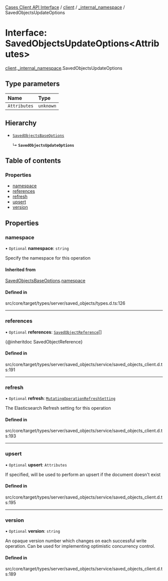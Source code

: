 [Cases Client API Interface](../README.md) / [client](../modules/client.md) / [\_internal\_namespace](../modules/client._internal_namespace.md) / SavedObjectsUpdateOptions

# Interface: SavedObjectsUpdateOptions<Attributes\>

[client](../modules/client.md).[_internal_namespace](../modules/client._internal_namespace.md).SavedObjectsUpdateOptions

## Type parameters

| Name | Type |
| :------ | :------ |
| `Attributes` | `unknown` |

## Hierarchy

- [`SavedObjectsBaseOptions`](client._internal_namespace.SavedObjectsBaseOptions.md)

  ↳ **`SavedObjectsUpdateOptions`**

## Table of contents

### Properties

- [namespace](client._internal_namespace.SavedObjectsUpdateOptions.md#namespace)
- [references](client._internal_namespace.SavedObjectsUpdateOptions.md#references)
- [refresh](client._internal_namespace.SavedObjectsUpdateOptions.md#refresh)
- [upsert](client._internal_namespace.SavedObjectsUpdateOptions.md#upsert)
- [version](client._internal_namespace.SavedObjectsUpdateOptions.md#version)

## Properties

### namespace

• `Optional` **namespace**: `string`

Specify the namespace for this operation

#### Inherited from

[SavedObjectsBaseOptions](client._internal_namespace.SavedObjectsBaseOptions.md).[namespace](client._internal_namespace.SavedObjectsBaseOptions.md#namespace)

#### Defined in

src/core/target/types/server/saved_objects/types.d.ts:126

___

### references

• `Optional` **references**: [`SavedObjectReference`](client._internal_namespace.SavedObjectReference.md)[]

{@inheritdoc SavedObjectReference}

#### Defined in

src/core/target/types/server/saved_objects/service/saved_objects_client.d.ts:191

___

### refresh

• `Optional` **refresh**: [`MutatingOperationRefreshSetting`](../modules/client._internal_namespace.md#mutatingoperationrefreshsetting)

The Elasticsearch Refresh setting for this operation

#### Defined in

src/core/target/types/server/saved_objects/service/saved_objects_client.d.ts:193

___

### upsert

• `Optional` **upsert**: `Attributes`

If specified, will be used to perform an upsert if the document doesn't exist

#### Defined in

src/core/target/types/server/saved_objects/service/saved_objects_client.d.ts:195

___

### version

• `Optional` **version**: `string`

An opaque version number which changes on each successful write operation. Can be used for implementing optimistic concurrency control.

#### Defined in

src/core/target/types/server/saved_objects/service/saved_objects_client.d.ts:189
